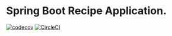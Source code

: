 # Spring Boot Recipe Application.
[![codecov](https://codecov.io/gh/guvenbe/spring5-recipe-app/branch/BgFeature/graph/badge.svg)](https://codecov.io/gh/guvenbe/spring5-recipe-app)
[![CircleCI](https://circleci.com/gh/guvenbe/spring5-recipe-app.svg?style=svg)](https://circleci.com/gh/guvenbe/spring5-recipe-app)